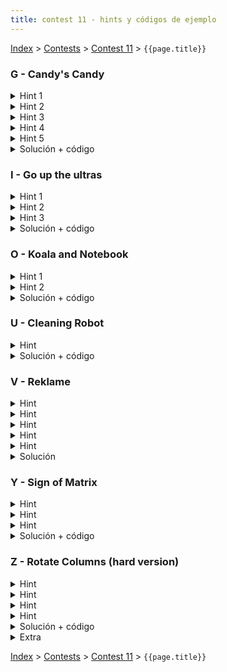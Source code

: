 ```yaml
---
title: contest 11 - hints y códigos de ejemplo
---
```


[Index](../index) > [Contests](../contests) > [Contest 11](../contests#contest-11) > ```{{page.title}}```

### G - Candy's Candy

<details>
  <summary>Hint 1</summary>
  Si la suma de todos los candies es totC, el tamaño de un pack debe ser divisor de totC
</details>
<details> 
  <summary>Hint 2</summary>
  Si armamos packs de tamaño d, entonces:
  <ul>
    <li>d debe ser divisor de totC</li>
    <li>en total habrán k = totC/d packs</li>
    <li>como deben haber al menos F flavored packs y 1 variety pack, k debe ser >= F+1</li>
    <li>como debe haber un variety pack, entonces d debe ser múltiplo de F</li>
    <li>llamemos minC = min { C[i] for i = 1 ... F }, como cada flavor forma parte de un flavored pack y un variety pack, entonces minC >= d + d/F</li>
  </ul>
</details>
<details> 
  <summary>Hint 3</summary>
  Si tenemos una combinación (d, k) válida según el hint 2 (con d = tamaño del pack, k = número de packs), de base ya tenemos los F flavored packs y 1 variety pack obligatorios, por lo tanto por cada flavor nos sobra C[i] - (d + d/F) candies (para i = 1 .. F). Si vemos estos candies que nos sobran como F columnas de un histograma, podemos armar variety packs hasta la altura de la columna más chica. De ahí en adelante estamos obligados a usar flavored packs.
</details>
<details> 
  <summary>Hint 4</summary>
  Pensemos en una columna C[i] - (d + d/F) de nuestro histograma. Esta columna la tenemos que empaquetar con flavored packs (de tamaño d) o con variety packs (que van a restar d/F candies de esta columna). Esto significa que si calculamos el resto R[i] = (C[i]  - (d+d/F)) % d, este resto R[i] no puede ser empaquetado con flavored packs, la única opción es empaquetarlo con variety packs y por tanto R[i] debe ser múltiplo de (d/F). Además, si fijamos una cantidad n de variety packs y el resto lo empaquetamos con flavored packs, tenemos que asegurarnos de que el sobrante que dejamos para flavored packs sea múltiplo de d.
</details>
<details> 
  <summary>Hint 5</summary>
  Volviendo a nuestra definición R[i] = (C[i]  - (d+d/F)) % d del hint 4, este sobrante debe ser empaquetado con variety packs obligadamente, pero notar que un variety pack saca dulces de <strong>todos los flavors</strong> a la vez. Por lo tanto, concluimos que se debe cumplir que R[i] == R[j] para todo i, j (si no se cumple, no podemos empaquetar válidamente).
</details>
<details>
  <summary>Solución + código</summary>
  Calculamos totC = sum { C[i] for i = 1 ... F }, encontramos todos los divisores d válidos según el hint 2. Luego por cada divisor contamos cuántos empaquetamientos distintos podemos hacer. Tenemos 2 casos: 1) Si con el empaquetamiento obligatorio quedó todo empaquetado (i.e. minC == maxC == d + (d/F)), entonces sumamos 1 al contador. 2) De lo contrario sobraron dulces en algunas columnas. Encontramos R[1] según el hint 4 y verificamos que R[i] == R[1] para i = 2 .. F, además calculamos Q[i] = (C[i] - (d+d/F)) / d (es decir, cuántos bloques de tamaño d nos caben en la columna i-ésima, usando división entera). Con eso podemos definir minQ = min { Q[i] para i = 1 .. F }. Entonces, volviendo a la visualización como histograma, estamos obligados a hacer variety packs hasta la altura R[1], y de ahí en adelante podemos hacer variety packs hasta la altura R[1] + d * 1, R[1] + d * 2, ..., R[1] + d * minQ (y en cada caso el resto lo empaquetamos con flavored packs). Por lo tanto sumaos minQ + 1 al contador. <a href="https://github.com/PabloMessina/Competitive-Programming-Material/blob/master/Solved%20problems/UVA/12358_Candy'sCandy.cpp">Código de ejemplo</a>
</details>

### I - Go up the ultras

<details> 
  <summary>Hint 1</summary>
  Dado un punto i-ésimo del input, podemos separar el problema en 2: encontrar el D_derecha y el D_izquierda. Así, el D será min(D_izquierda, D_derecha).
</details>
<details> 
  <summary>Hint 2</summary>
  Notar que para calcular D_izquierda de un punto i-ésimo, sólo importa la altura mínima que hay entre i y la primera cúspide mayor estricta hacia la izquierda. Cualquier otra cúspide mayor estricta que esté más a la izquierda implica que para llegar a ella debo pasar por el mismo mínimo que está entre i y la primera cúspide mayor estricta, y lo que pase más allá da lo mismo. El mismo razonamiento aplica a D_derecha.
</details>
<details> 
  <summary>Hint 3</summary>
  Para calcular D_izquierda para cada punto, piensa en una forma de iterar sobre los puntos de izquierda a derecha e ir manteniendo en el proceso una estructura de datos que resuma de manera compacta el relieve a la izquierda del punto actual en la iteración, de tal manera que sea fácil calcular D_izquierda para el punto actual. Y luego repite lo mismo pero al revés para D_derecha.
</details>
<details> 
  <summary>Solución + código</summary>
  El problema se puede resolver usando stacks, de una forma análoga a como se resuelve el problema de encontrar el rectángulo más grande en un histograma con stacks (<a href="https://www.spoj.com/problems/HISTOGRA/">link al problema</a>, recomendado como ejercicio al lector). Veamos cómo calcular D_izquierda para cada punto (para D_derecha es simétrico): Imaginemos que en la iteración actual estamos parados en el punto i-ésimo, y definamos la función F(j) = max{ H[k] for k = j .. i } (con j <= i). Si graficamos F(j) se ve como una función escalonada creciente (de derecha a izquierda). Intuitivamente a medida que avanzamos hacia la izquierda desde i y vemos una nueva cumbre más alta que todas las anteriores, comienza un nuevo "peldaño" de la función F (se recomienda graficar con lápiz y papel esto). Podemos resumir la función F guardando 2 datos por cada peldaño: (1) la altura del peldaño y (2) la altura mínima de los puntos en el rango horizontal del peldaño. La idea es que toda esta info la podemos representar a través de un stack de pares (h_peldaño, min_h_en_rango_peldaño). A medida que iteramos sobre los puntos podemos ir actualizando este stack (hacemos pop mientras H[i] sea >= al h_peldaño del tope del stack y al final pusheamos el H[i] actual, y en el proceso podemos ir calculando el min_h_en_rango_peldaño nuevo que pushearemos también). Así, podemos computar un arreglo L donde L[i] = la altura mínima desde i hacia la cúspide mayor estricta ubicada a la izquierda. Y análogamente podemos calcular un R[i] hacia la derecha. Finalmente D[i] = H[i] - max(L[i], R[i]), y si D[i] >= 150000, i es ultra. El algoritmo es O(N) porque un punto es pusheado y popeado del stack a lo más O(1) veces. <a href="https://github.com/PabloMessina/Competitive-Programming-Material/blob/master/Solved%20problems/UVA/12674_GoUpTheUltras.cpp">Código de ejemplo</a>
</details>
  
### O - Koala and Notebook

<details> 
  <summary>Hint 1</summary>
  Notar que si hay 2 caminos para llegar a un nodo X, siempre conviene el camino cuyo string asociado (concatenación de los números en el camino) sea el más corto posible (un número con menos dígitos es siempre menor). Si los 2 strings empatan en largo, en ese caso me conviene el camino con el string lexicográficamente menor.
</details>
<details> 
  <summary>Hint 2</summary>
  Si tengo una arista bidireccional U-V etiquetada con el string "12045", podemos reemplazar dicha arista por 2 cadenas de aristas <strong>dirigidas</strong> obteniendo un nuevo grafo equivalente al original:
  
  <p>U -1-> M0 -2-> M1 -0-> M2 -4-> M3 -5-> V</p>
  <p>V -1-> M4 -2-> M5 -0-> M6 -4-> M7 -5-> U</p>
 Donde los M_i son nodos intermedios nuevos, y las notación usada [A] -[d]-> [B] denota una arista dirigida del nodo [A] al nodo [B] con peso igual al dígito [d].
</details>
<details> 
  <summary>Solución + código</summary>
  Modificamos el grafo usando el hint 2. Luego la idea es usar BFS por niveles, donde el i-ésimo nivel es el conjunto de todos los nodos que están a i pasos del nodo 1 (y no se puede llegar desde 1 en menos pasos). El nivel base es el nodo 1 solo que trivialmente tiene costo 0 llegar. Luego inductivamente podemos calcular el óptimo para todos los nodos del nivel i-ésimo asumiendo que tenemos el óptimo para los nodos del nivel (i-1)-ésimo. Para ello supongamos que por cada nivel guardamos (1) los nodos que están en ese nivel, (2) el costo óptimo para llegar a ellos y (3) un arreglo "rank" que resume cómo están compardos los strings de los caminos óptimos a cada uno de los nodos del nivel (si un string es mayor lexicográficamente que otro, su rank debe ser mayor al del otro, y si hay empate lexicográfico, los ranks deben empatar también). Inductivamente si asumimos que tenemos todo eso calculado bien para el nivel (i-1)-ésimo, no es díficil obtener lo mismo para el nivel i-ésimo: los nodos del nivel i-ésimo son nodos no visitados alcanzables en un paso por nodos del nivel (i-1)-ésimo, el string del camino óptimo a un nodo X del nivel i-ésimo es igual a un string óptimo a un nodo Y del nivel anterior + el dígito de la arista de Y a X (si hay más de una opción así, el óptimo es la menor lexicográficamente entre todas esas, lo cual se puede obtener comparando pares (rank[Y], digit[Y][X])). Finalmente los costos óptimos para el nivel i-ésimo se obtienen como costo[u] = (costo[p] * 10 + digit[p][u]) % MOD, donde p es el nodo "padre" del nivel anterior desde el cual llegamos al nodo u óptimamente.
  
  <a href="https://github.com/PabloMessina/Competitive-Programming-Material/blob/master/Solved%20problems/Codeforces/1209F_KoalaAndNotebook/sol.cpp">Código de ejemplo</a>
</details>
 
### U - Cleaning Robot

<details> 
  <summary>Hint</summary>
  TSP, BFS
</details>
<details> 
  <summary>Solución + código</summary>
  Armamos un grafo donde los nodos son el robot + las manchas y las aristas tienen peso igual a la distancia entre 2 nodos en el tablero. Las distancias se pueden calcular con BFS. Después queremos encontrar el tour más corto que parte en el robot y visita a todas las manchas. Esto se puede hacer con TSP (TSP = travelling salesman problem, un DP muy estándar con bitmask con complejidad O(N x 2^N)). <a href="https://github.com/PabloMessina/Competitive-Programming-Material/blob/master/Solved%20problems/SPOJ/CLEANRBT_CleaningRobot.cpp">Código de ejemplo</a>
</details>

### V - Reklame

<details> 
  <summary>Hint</summary>
  Si quieres comenzar un request después de que ya terminaron todos los requests, siempre te conviene hacer que comience inmediatamente después del último día con publicidad.
</details>
<details> 
  <summary>Hint</summary>
  Una vez haces que un request comience un día d, entonces para el siguiente request te puedes olvidar de lo que hubo en los días d' < d.
</details>
 <details> 
  <summary>Hint</summary>
  Fíjate que nunca vas a hacer que un request comience antes de 7 días previo al último día con publicidad.
</details>
<details> 
  <summary>Hint</summary>
  Antes de considerar los hints de arriba, podemos pensar en un DP mas o menos naive que describe la distribución completa de ads en el banner, para los primeros d días. Pero esto no pasa porque son demasiados estados. Con los hints nos damos cuenta que solo hace falta recordar los últimos 7 días, y una de sus dimensiones del DP va a ser (k+1)^7.
</details>
<details> 
  <summary>Hint</summary>
  <p>
  Con los tres hints de arriba, podemos armar un DP booleano de dimensiones (k+1)^7 × n × (7n+1), es decir, cada estado va a ser (mask, i, r) donde mask es la descripción de los últimos 7 días del banner, i es el request que estoy revisando, y r es el día en que termino todos los requests hasta el i. Por lo tanto dp[mask][i][r] va a ser true si es que existe una distribución de los primeros i requests, cuyos últimos 7 días se ven como mask, que termina el día r. Después retornamos el mínimo r para dp[][n-1][]. Esto todavía es muy lento.
  </p>
  <p>
  Ahora, imagina que los primeros cuatro requests son:
  </p>  
<table><tr><th>A</th><th>_</th><th>_</th><th>A</th><th>A</th><th>A</th><th>A</th></tr></table>
<table><tr><th>B</th><th>_</th><th>_</th><th>B</th><th>_</th><th>_</th><th>B</th></tr></table>
<table><tr><th>C</th><th>C</th><th>C</th><th>_</th><th>_</th><th>_</th><th>_</th></tr></table>
<table><tr><th>D</th><th>_</th><th>D</th><th>_</th><th>_</th><th>_</th><th>D</th></tr></table>
  <p>
  Y tienes estas dos formas de colocarlos en los primeros días, con k = 2:
  </p>  
  <table>
  <tr>
    <th>A</th><th>_</th><th>_</th><th>A</th><th>A</th><th>A</th><th>A</th><th>C</th><th>C</th><th>C</th><th>_</th><th>_</th><th>_</th><th>_</th>
    </tr>
    <tr>
    <th>B</th><th>_</th><th>_</th><th>B</th><th>_</th><th>_</th><th>B</th><th>D</th><th>_</th><th>D</th><th>_</th><th>_</th><th>_</th><th>D</th>
  </tr>
  </table>
<table><tr><th>A</th><th>B</th><th>_</th><th>A</th><th>A</th><th>A</th><th>A</th><th>B</th><th>_</th><th>_</th><th>_</th><th>_</th><th>_</th><th>_</th></tr>
<tr><th>_</th><th>C</th><th>C</th><th>C</th><th>B</th><th>D</th><th>_</th><th>D</th><th>_</th><th>_</th><th>_</th><th>D</th><th>_</th><th>_</th></tr></table>
  <p>
  Fíjate que en cada distribución la cantidad de ads por día en el banner es:
  </p>
<table><th>2</th><th>0</th><th>0</th><th>2</th><th>1</th><th>1</th><th>2</th><th>2</th><th>1</th><th>2</th><th>0</th><th>0</th><th>0</th><th>1</th></table>
<table><th>1</th><th>2</th><th>1</th><th>2</th><th>2</th><th>2</th><th>1</th><th>2</th><th>0</th><th>0</th><th>0</th><th>1</th></table>
  <p>
  Los últimos 7 días en las dos distribuciones se ven igual. Para el quinto request, ¿vale la pena recordar estas dos distribuciones?
  </p>
</details>
  <details> 
<summary>Solución</summary>
    <p>
  Es un DP de tamaño (k+1)^7 × n, donde cada estado (mask, i) guarda la forma más eficiente (que termina en la primera fecha posible) de distribuir los primeros i requests, y tal que los últimos 7 días se ven como mask. 
    </p>
    <a href="https://github.com/mmunos/cp/blob/master/Z_trening/807%20-%20Reklame">Código</a>
</details>


 
### Y - Sign of Matrix
<details> 
  <summary>Hint</summary>
  Puedes modelar los valores en la matriz como un sistema de inecuaciones col_i + row_j > 0, col_i + row_j = 0, col_i + row_j < 0. Así, cada fila impone una condición sobre todas las columnas (en negativo) y viceversa.
</details>
<details> 
  <summary>Hint</summary>
  ¿Qué pasa si hay un ciclo de desigualdades? por ejemplo col_1 > -row_2 = col_3 > -row_4 = col_1. Y si no hay ciclo?
</details>
 <details> 
  <summary>Hint</summary>
  Si modelas las desigualdades como un grafo dirigido y el sistema es consistente, obtienes un DAG. ¿Cómo puedes usar los niveles de este DAG?
</details>
 <details> 
  <summary>Solución + código</summary>
   <p>
   Para ver si hay ciclo necesitas igualar variables, esto se puede hacer con Union Find. Cuando ya verificaste que no hay ciclo puedes separar las variables en un vértice cada uno, o bien trabajar sobre el mismo grafo y recordar cuántas variables están metidas en cada vértice.
   </p>
   <p>
   Lo que quieres es asignar valores de enteros a los niveles de este DAG con tal de que se respeten las desigualdades. Itera por todas y devuelve la de costo mínimo. El costo es la cantidad de <b>variables</b> por nivel × el valor absoluto del entero que estas asignando. Siempre hay una asignación que usa el 0 así que solo debes iterar por 2n de ellas. Complejidad O(n^2 × T) para T tests.
   </p>
   <a href="https://github.com/mmunos/cp/tree/master/uva/11671%20-%20Sign%20Of%20Matrix">Codigo</a>
</details>


### Z - Rotate Columns (hard version)

<details> 
  <summary>Hint</summary>
  Los límites sugieren que la complejidad debe ser O(m × 2^n), piensa de qué te sirve ver los subconjuntos de cada columna.
</details>
<details> 
  <summary>Hint</summary>
  Piensa en un DP de espacio O(m·2^n) que solucione el problema pero sin considerar las rotaciones, y ve como añades las rotaciones después.
</details>
<details> 
  <summary>Hint</summary>
  Para cada par (columna, mask) puedes saber qué rotación es la que más le conviene, antes de hacer el dp. 
</details>
<details> 
  <summary>Hint</summary>
  <p>
    Con los hints de arriba vas a poder resolver la versión "fácil" del problema: <a href="https://codeforces.com/problemset/problem/1209/E1">Rotate Columns (Easy Version)</a>
  </p>
  <p>
  Ahora, la solución final va a usar a lo más n columnas. ¿Ves una forma de preprocesar las columnas y saber cuáles no van ser parte de la solución final?
  </p>
</details>
<details> 
  <summary>Solución + código</summary>
  <p>
  El DP es sobre los subconjuntos de filas, para cada columna. En la columna c, el DP[c][mask] va a ser el maximo de DP[c-1][mask1] + maxcol(c, mask2), para los pares mask1 y mask2, donde mask1 | mask2 = mask, mask1 & mask2 = 0, y para calcular maxcol(c, mask2) necesitas revisar todas las rotaciones de mask2 y evaluarlas. Esto tiene complejidad O(2^2n · m · n^2) para cada test, lo que aun no es suficiente.
  </p>
  <p>
  Optimizamos usando el hint 3. Se puede hacer un preproceso sobre los masks y las columnas para tener los maxcol(c, mask). Esto mejora la complejidad a O(2^n · n^2 · m + 2^2n · m) para cada test.
  </p>
  <p>
  Finalmente, con el hint 4, sabemos que no hay que ver todas las columnas. Lo que se puede hacer, es ordenar las columnas por su valor máximo, y considerar solo las n primeras. Esto mejora la complejidad a O(2^n · n^3 + 2^2n · n) por test, lo que pasa raspando.
  </p>
  <a href="https://codeforces.com/contest/1209/submission/63502896">Código de ejemplo</a>
</details>
<details> 
  <summary>Extra</summary>
  <p>
  Si usas un lenguaje lento (Java) vas a necesitar un par de optimizaciones extra:
  </p>
  <p>
  * Las posibles rotaciones para un bitmask forman una clase de equivalencia. Por ejemplo, para n = 4 las clases son {0000}, {0001, 0010, 0100, 1000}, {0011, 0110, 1100, 1001}, {0101, 1010}, {0111, 1110}, {1111}. El DP no necesitas hacerlo sobre todos los bitmask, sino sobre las clases de equivalencia. Para n = 12, los bitmask posibles son 4096 y las clases son 352, lo que mejora el tiempo en un factor de ~11,6.
  </p>
  <p>
  * Para cada clase, ten preprocesada una lista de masks compatibles. Por ejemplo, si estás en la clase 0101, no vas a poder rellenar los 0s con el mask 0011 ni el 0111, tu lista va a tener {0000, 0001, 0101}, o bien, {0000, 0010, 1000, 1010} para no tener que revisar las rotaciones de nuevo. Haciendo un análisis, se puede ver que esto mejora el factor de (2^2n) a 3^n.
  </p>
</details>


<!-- <details> 
  <summary>Hint</summary>   
</details>
<details> 
  <summary>Solución + código</summary>
  <a href="">Código de ejemplo</a>
</details> -->

[Index](../index) > [Contests](../contests) > [Contest 11](../contests#contest-11) > ```{{page.title}}```
